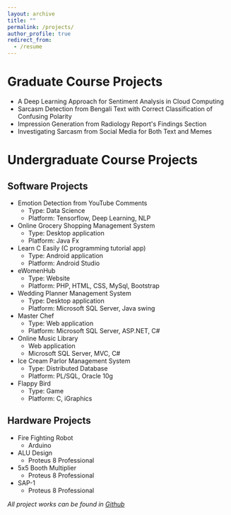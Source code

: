 ```yaml
---
layout: archive
title: ""
permalink: /projects/
author_profile: true
redirect_from:
  - /resume
---
```


# Graduate Course Projects
- A Deep Learning Approach for Sentiment Analysis in Cloud Computing
- Sarcasm Detection from Bengali Text with Correct Classification of Confusing Polarity
- Impression Generation from Radiology Report's Findings Section
- Investigating Sarcasm from Social Media for Both Text and Memes

# Undergraduate Course Projects
## Software Projects
- Emotion Detection from YouTube Comments
  - Type: Data Science
  - Platform: Tensorflow, Deep Learning, NLP
- Online Grocery Shopping Management System
  - Type: Desktop application
  - Platform: Java Fx
-  Learn C Easily (C programming tutorial app)
    - Type: Android application
    - Platform: Android Studio
- eWomenHub
  - Type: Website
  - Platform: PHP, HTML, CSS, MySql, Bootstrap
- Wedding Planner Management System
  - Type: Desktop application
  - Platform: Microsoft SQL Server, Java swing
- Master Chef
  - Type:  Web application
  - Platform: Microsoft SQL Server, ASP.NET, C\# 
- Online Music Library
  - Web application
  -  Microsoft SQL Server, MVC, C#
- Ice Cream Parlor Management System
  - Type: Distributed Database
  - Platform: PL/SQL, Oracle 10g
- Flappy Bird
  - Type:  Game
  - Platform: C, iGraphics
 
## Hardware Projects
- Fire Fighting Robot
  - Arduino
- ALU Design
  - Proteus 8 Professional
- 5x5 Booth Multiplier
  - Proteus 8 Professional
- SAP-1 
  - Proteus 8 Professional
 
*All project works  can be found in [Github](https://github.com/sanzanalora/)*
